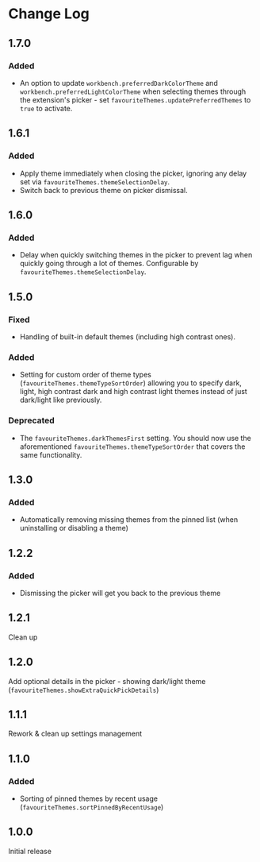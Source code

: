 # Change Log

## 1.7.0

### Added

- An option to update `workbench.preferredDarkColorTheme` and `workbench.preferredLightColorTheme` when selecting themes through the extension's picker - set `favouriteThemes.updatePreferredThemes` to `true` to activate.

## 1.6.1

### Added

- Apply theme immediately when closing the picker, ignoring any delay set via `favouriteThemes.themeSelectionDelay`.
- Switch back to previous theme on picker dismissal.

## 1.6.0

### Added

- Delay when quickly switching themes in the picker to prevent lag when quickly going through a lot of themes. Configurable by `favouriteThemes.themeSelectionDelay`.

## 1.5.0

### Fixed

- Handling of built-in default themes (including high contrast ones).

### Added

- Setting for custom order of theme types (`favouriteThemes.themeTypeSortOrder`) allowing you to specify dark, light, high contrast dark and high contrast light themes instead of just dark/light like previously.

### Deprecated

- The `favouriteThemes.darkThemesFirst` setting. You should now use the aforementioned `favouriteThemes.themeTypeSortOrder` that covers the same functionality.

## 1.3.0

### Added

- Automatically removing missing themes from the pinned list (when uninstalling or disabling a theme)

## 1.2.2

### Added

- Dismissing the picker will get you back to the previous theme

## 1.2.1

Clean up

## 1.2.0

Add optional details in the picker - showing dark/light theme (`favouriteThemes.showExtraQuickPickDetails`)

## 1.1.1

Rework & clean up settings management

## 1.1.0

### Added

- Sorting of pinned themes by recent usage (`favouriteThemes.sortPinnedByRecentUsage`)

## 1.0.0

Initial release
